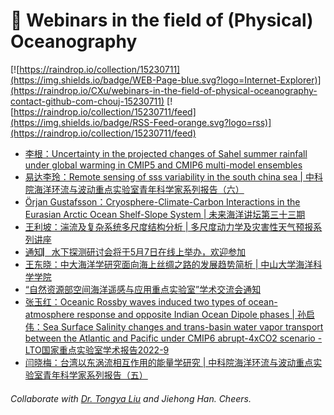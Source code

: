 # 🌊 Webinars in the field of (Physical) Oceanography

[![https://raindrop.io/collection/15230711](https://img.shields.io/badge/WEB-Page-blue.svg?logo=Internet-Explorer)](https://raindrop.io/CXu/webinars-in-the-field-of-physical-oceanography-contact-github-com-chouj-15230711) [![https://raindrop.io/collection/15230711/feed](https://img.shields.io/badge/RSS-Feed-orange.svg?logo=rss)](https://raindrop.io/collection/15230711/feed)

<!-- BLOG-POST-LIST:START -->
- [李根：Uncertainty in the projected changes of Sahel summer rainfall under global warming in CMIP5 and CMIP6 multi-model ensembles](https://bulletin.nuist.edu.cn/2022/0505/c1087a194741/page.htm)
- [易达李玲：Remote sensing of sss variability in the south china sea | 中科院海洋环流与波动重点实验室青年科学家系列报告（六）](https://mp.weixin.qq.com/s/-20UzZNex2Er-16PGSsVWw)
- [Örjan Gustafsson：Cryosphere-Climate-Carbon Interactions in the Eurasian Arctic Ocean Shelf-Slope System | 未来海洋讲坛第三十三期](http://afo.ouc.edu.cn/2022/0429/c17407a369216/page.htm)
- [王利坡：湍流及复杂系统多尺度结构分析 | 多尺度动力学及灾害性天气预报系列讲座](https://mp.weixin.qq.com/s/dHrsFrsSUgI_5ZOQJv58cQ)
- [通知▏水下探测研讨会将于5月7日在线上举办，欢迎参加](https://mp.weixin.qq.com/s/QWgMHyhKCVj6B955qHU-sQ)
- [王东晓：中大海洋学研究面向海上丝绸之路的发展趋势简析 | 中山大学海洋科学学院](https://marine.sysu.edu.cn/event/9047)
- [“自然资源部空间海洋遥感与应用重点实验室”学术交流会通知](https://mp.weixin.qq.com/s/toGO2DktKKSVJHPI5cH_OA)
- [张玉红：Oceanic Rossby waves induced two types of ocean-atmosphere response and opposite Indian Ocean Dipole phases | 孙启伟：Sea Surface Salinity changes and trans-basin water vapor transport between the Atlantic and Pacific under CMIP6 abrupt-4xCO2 scenario - LTO国家重点实验室学术报告2022-9](https://mp.weixin.qq.com/s/AcyUgvdGQW9eyomRtQ1xyg)
- [闫晓梅：台湾以东涡流相互作用的能量学研究 | 中科院海洋环流与波动重点实验室青年科学家系列报告（五）](https://mp.weixin.qq.com/s/SZYy4XFgfAHUeKY58__aOg)
<!-- BLOG-POST-LIST:END -->

###### Collaborate with [Dr. Tongya Liu](https://liutongya.github.io/) and Jiehong Han. Cheers.
